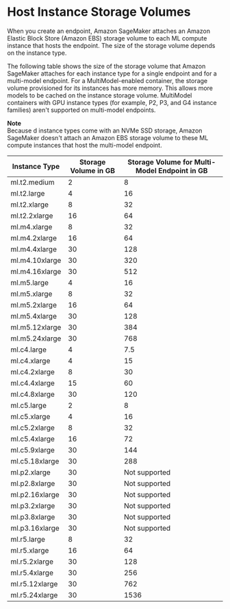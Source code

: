 # Host Instance Storage Volumes<a name="host-instance-storage"></a>

When you create an endpoint, Amazon SageMaker attaches an Amazon Elastic Block Store \(Amazon EBS\) storage volume to each ML compute instance that hosts the endpoint\. The size of the storage volume depends on the instance type\. 

The following table shows the size of the storage volume that Amazon SageMaker attaches for each instance type for a single endpoint and for a multi\-model endpoint\. For a MultiModel\-enabled container, the storage volume provisioned for its instances has more memory\. This allows more models to be cached on the instance storage volume\. MultiModel containers with GPU instance types \(for example, P2, P3, and G4 instance families\) aren't  supported on multi\-model endpoints\.

**Note**  
Because d instance types come with an NVMe SSD storage, Amazon SageMaker doesn't attach an Amazon EBS storage volume to these ML compute instances that host the multi\-model endpoint\.


| Instance Type | Storage Volume in GB | Storage Volume  for Multi\-Model Endpoint in GB | 
| --- | --- | --- | 
| ml\.t2\.medium | 2 | 8 | 
| ml\.t2\.large | 4 | 16 | 
| ml\.t2\.xlarge | 8 | 32 | 
| ml\.t2\.2xlarge | 16 | 64 | 
| ml\.m4\.xlarge | 8 | 32 | 
| ml\.m4\.2xlarge | 16 | 64 | 
| ml\.m4\.4xlarge | 30 | 128 | 
| ml\.m4\.10xlarge | 30 | 320 | 
| ml\.m4\.16xlarge | 30 | 512 | 
| ml\.m5\.large | 4 | 16 | 
| ml\.m5\.xlarge | 8 | 32 | 
| ml\.m5\.2xlarge | 16 | 64 | 
| ml\.m5\.4xlarge | 30 | 128 | 
| ml\.m5\.12xlarge | 30 | 384 | 
| ml\.m5\.24xlarge | 30 | 768 | 
| ml\.c4\.large | 4 | 7\.5 | 
| ml\.c4\.xlarge | 4 | 15 | 
| ml\.c4\.2xlarge | 8 | 30 | 
| ml\.c4\.4xlarge | 15 | 60 | 
| ml\.c4\.8xlarge | 30 | 120 | 
| ml\.c5\.large | 2 | 8 | 
| ml\.c5\.xlarge | 4 | 16 | 
| ml\.c5\.2xlarge | 8 | 32 | 
| ml\.c5\.4xlarge | 16 | 72 | 
| ml\.c5\.9xlarge | 30 | 144 | 
| ml\.c5\.18xlarge | 30 | 288 | 
| ml\.p2\.xlarge | 30 | Not supported | 
| ml\.p2\.8xlarge | 30 | Not supported | 
| ml\.p2\.16xlarge | 30 | Not supported | 
| ml\.p3\.2xlarge | 30 | Not supported | 
| ml\.p3\.8xlarge | 30 | Not supported | 
| ml\.p3\.16xlarge | 30 | Not supported | 
| ml\.r5\.large | 8 | 32 | 
| ml\.r5\.xlarge | 16 | 64 | 
| ml\.r5\.2xlarge | 30 | 128 | 
| ml\.r5\.4xlarge | 30 | 256 | 
| ml\.r5\.12xlarge | 30 | 762 | 
| ml\.r5\.24xlarge | 30 | 1536 | 